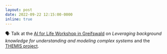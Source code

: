 ```yaml
---
layout: post
date: 2022-09-22 12:15:00-0000
inline: true
---
```


🗣️ Talk at the [AI for Life Workshop in Greifswald](https://aiforlife.uni-greifswald.de/ai-for-life-wie-kuenstliche-intelligenz-die-gesundheit-von-mensch-tier-und-umwelt-unterstuetzen-kann/) on *Leveraging background knowledge for understanding and modeling complex systems* and the [THEMIS project](/projects/2022_themis).
